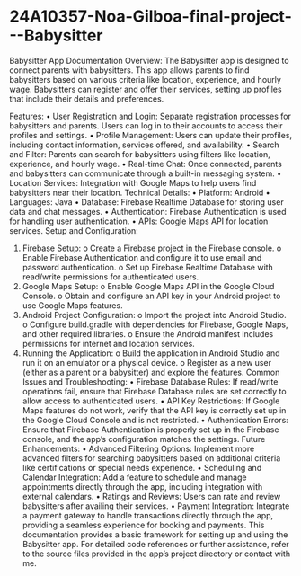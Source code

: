 # 24A10357-Noa-Gilboa-final-project---Babysitter

Babysitter App Documentation
Overview:
The Babysitter app is designed to connect parents with babysitters. This app allows parents to find babysitters based on various criteria like location, experience, and hourly wage. Babysitters can register and offer their services, setting up profiles that include their details and preferences.

Features:
•	User Registration and Login: Separate registration processes for babysitters and parents. Users can log in to their accounts to access their profiles and settings.
•	Profile Management: Users can update their profiles, including contact information, services offered, and availability.
•	Search and Filter: Parents can search for babysitters using filters like location, experience, and hourly wage.
•	Real-time Chat: Once connected, parents and babysitters can communicate through a built-in messaging system.
•	Location Services: Integration with Google Maps to help users find babysitters near their location.
Technical Details:
•	Platform: Android
•	Languages: Java
•	Database: Firebase Realtime Database for storing user data and chat messages.
•	Authentication: Firebase Authentication is used for handling user authentication.
•	APIs: Google Maps API for location services.
Setup and Configuration:
1.	Firebase Setup:
o	Create a Firebase project in the Firebase console.
o	Enable Firebase Authentication and configure it to use email and password authentication.
o	Set up Firebase Realtime Database with read/write permissions for authenticated users.
2.	Google Maps Setup:
o	Enable Google Maps API in the Google Cloud Console.
o	Obtain and configure an API key in your Android project to use Google Maps features.
3.	Android Project Configuration:
o	Import the project into Android Studio.
o	Configure build.gradle with dependencies for Firebase, Google Maps, and other required libraries.
o	Ensure the Android manifest includes permissions for internet and location services.
4.	Running the Application:
o	Build the application in Android Studio and run it on an emulator or a physical device.
o	Register as a new user (either as a parent or a babysitter) and explore the features.
Common Issues and Troubleshooting:
•	Firebase Database Rules: If read/write operations fail, ensure that Firebase Database rules are set correctly to allow access to authenticated users.
•	API Key Restrictions: If Google Maps features do not work, verify that the API key is correctly set up in the Google Cloud Console and is not restricted.
•	Authentication Errors: Ensure that Firebase Authentication is properly set up in the Firebase console, and the app’s configuration matches the settings.
Future Enhancements:
•	Advanced Filtering Options: Implement more advanced filters for searching babysitters based on additional criteria like certifications or special needs experience.
•	Scheduling and Calendar Integration: Add a feature to schedule and manage appointments directly through the app, including integration with external calendars.
•	Ratings and Reviews: Users can rate and review babysitters after availing their services.
•	Payment Integration: Integrate a payment gateway to handle transactions directly through the app, providing a seamless experience for booking and payments.
This documentation provides a basic framework for setting up and using the Babysitter app. For detailed code references or further assistance, refer to the source files provided in the app’s project directory or contact with me.
